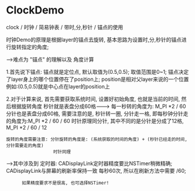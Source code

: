 # ClockDemo
clock / 时钟 / 简易钟表 / 带时,分,秒针 / 锚点的使用

时钟Demo的原理是根据layer的锚点去旋转, 基本思路为设置时,分,秒针的锚点进行旋转指定的角度;


-->难点为 "锚点" 的理解以及 角度计算

1.首先说下锚点: 锚点就是定位点, 默认取值为(0.5,0.5); 取值范围是0~1;
              锚点决定了layer身上的哪个位置停在了position上;
              position是相对父layer来说的一个位置
              例如:(0.5,0.5)就是中心点在layer的position上
              
 2.对于计算来说, 首先需要获取系统时间, 设置好初始角度, 也就是当前的时间, 然后根据旋转角度
    秒针就是表盘分成60格---> 每一秒转的角度为: M_PI *2 / 60
    分针也是表盘分成60格, 需要注意的是, 秒针转一圈, 分针走一格, 即每秒钟分针走的角度为:M_PI *2 / 60 / 60
    时针原理同分针, 其中不同的是分针是分成了12格, M_PI *2 / 60 / 12
    
    旋转的角度需要注意: 分针旋转的角度是: (系统获取的时间的角度) + (秒针已经走的时间, 分针需要走的角度)
                      时针同理
                      
                  
                  
 -->其中涉及到 定时器:
          CADisplayLink定时器精度要比NSTimer稍微精确;
          CADisplayLink与屏幕的刷新率保持一致 每秒60次, 所以在刷新方法中需要 /60;
          
          如果精度要求不是很高, 也可选择NSTimer! 
          
          
    
          
    
